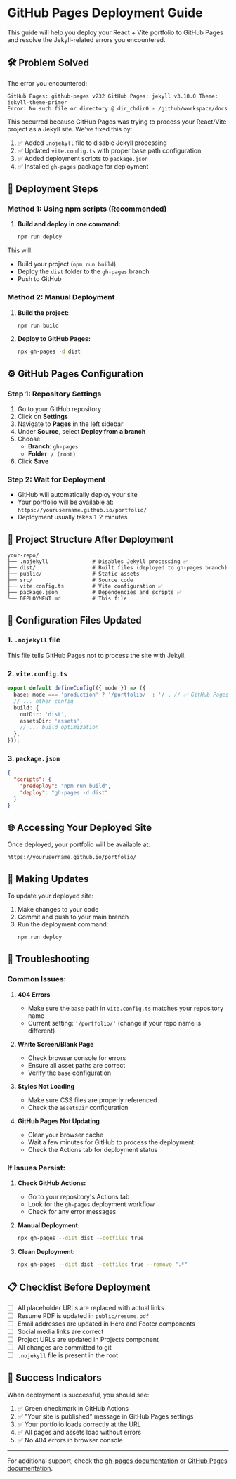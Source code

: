 # GitHub Pages Deployment Guide

This guide will help you deploy your React + Vite portfolio to GitHub Pages and resolve the Jekyll-related errors you encountered.

## 🛠️ Problem Solved

The error you encountered:
```
GitHub Pages: github-pages v232 GitHub Pages: jekyll v3.10.0 Theme: jekyll-theme-primer
Error: No such file or directory @ dir_chdir0 - /github/workspace/docs
```

This occurred because GitHub Pages was trying to process your React/Vite project as a Jekyll site. We've fixed this by:

1. ✅ Added `.nojekyll` file to disable Jekyll processing
2. ✅ Updated `vite.config.ts` with proper base path configuration
3. ✅ Added deployment scripts to `package.json`
4. ✅ Installed `gh-pages` package for deployment

## 🚀 Deployment Steps

### Method 1: Using npm scripts (Recommended)

1. **Build and deploy in one command:**
   ```bash
   npm run deploy
   ```

This will:
- Build your project (`npm run build`)
- Deploy the `dist` folder to the `gh-pages` branch
- Push to GitHub

### Method 2: Manual Deployment

1. **Build the project:**
   ```bash
   npm run build
   ```

2. **Deploy to GitHub Pages:**
   ```bash
   npx gh-pages -d dist
   ```

## ⚙️ GitHub Pages Configuration

### Step 1: Repository Settings

1. Go to your GitHub repository
2. Click on **Settings**
3. Navigate to **Pages** in the left sidebar
4. Under **Source**, select **Deploy from a branch**
5. Choose:
   - **Branch**: `gh-pages`
   - **Folder**: `/ (root)`
6. Click **Save**

### Step 2: Wait for Deployment

- GitHub will automatically deploy your site
- Your portfolio will be available at: `https://yourusername.github.io/portfolio/`
- Deployment usually takes 1-2 minutes

## 📁 Project Structure After Deployment

```
your-repo/
├── .nojekyll              # Disables Jekyll processing ✅
├── dist/                  # Built files (deployed to gh-pages branch)
├── public/                # Static assets
├── src/                   # Source code
├── vite.config.ts         # Vite configuration ✅
├── package.json           # Dependencies and scripts ✅
└── DEPLOYMENT.md          # This file
```

## 🔧 Configuration Files Updated

### 1. `.nojekyll` file
This file tells GitHub Pages not to process the site with Jekyll.

### 2. `vite.config.ts`
```typescript
export default defineConfig(({ mode }) => ({
  base: mode === 'production' ? '/portfolio/' : '/', // ✅ GitHub Pages base path
  // ... other config
  build: {
    outDir: 'dist',
    assetsDir: 'assets',
    // ... build optimization
  },
}));
```

### 3. `package.json`
```json
{
  "scripts": {
    "predeploy": "npm run build",
    "deploy": "gh-pages -d dist"
  }
}
```

## 🌐 Accessing Your Deployed Site

Once deployed, your portfolio will be available at:
```
https://yourusername.github.io/portfolio/
```

## 🔄 Making Updates

To update your deployed site:

1. Make changes to your code
2. Commit and push to your main branch
3. Run the deployment command:
   ```bash
   npm run deploy
   ```

## 🐛 Troubleshooting

### Common Issues:

1. **404 Errors**
   - Make sure the `base` path in `vite.config.ts` matches your repository name
   - Current setting: `'/portfolio/'` (change if your repo name is different)

2. **White Screen/Blank Page**
   - Check browser console for errors
   - Ensure all asset paths are correct
   - Verify the `base` configuration

3. **Styles Not Loading**
   - Make sure CSS files are properly referenced
   - Check the `assetsDir` configuration

4. **GitHub Pages Not Updating**
   - Clear your browser cache
   - Wait a few minutes for GitHub to process the deployment
   - Check the Actions tab for deployment status

### If Issues Persist:

1. **Check GitHub Actions:**
   - Go to your repository's Actions tab
   - Look for the `gh-pages` deployment workflow
   - Check for any error messages

2. **Manual Deployment:**
   ```bash
   npx gh-pages --dist dist --dotfiles true
   ```

3. **Clean Deployment:**
   ```bash
   npx gh-pages --dist dist --dotfiles true --remove ".*"
   ```

## 📋 Checklist Before Deployment

- [ ] All placeholder URLs are replaced with actual links
- [ ] Resume PDF is updated in `public/resume.pdf`
- [ ] Email addresses are updated in Hero and Footer components
- [ ] Social media links are correct
- [ ] Project URLs are updated in Projects component
- [ ] All changes are committed to git
- [ ] `.nojekyll` file is present in the root

## 🎯 Success Indicators

When deployment is successful, you should see:

1. ✅ Green checkmark in GitHub Actions
2. ✅ "Your site is published" message in GitHub Pages settings
3. ✅ Your portfolio loads correctly at the URL
4. ✅ All pages and assets load without errors
5. ✅ No 404 errors in browser console

---

For additional support, check the [gh-pages documentation](https://github.com/tschaub/gh-pages) or [GitHub Pages documentation](https://docs.github.com/en/pages).
